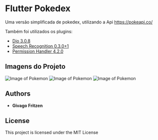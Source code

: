 # Flutter Pokedex

Uma versão simplificada de pokedex, utilizando a Api https://pokeapi.co/

Também foi utilizados os plugins:
* [Dio 3.0.8](https://pub.dev/packages/dio)
* [Speech Recognition 0.3.0+1](https://pub.dev/packages/speech_recognition)
* [Permission Handler 4.2.0](https://pub.dev/packages/permission_handler)

## Imagens do Projeto
![Image of Pokemon](https://imgur.com/3NOkofB.png)
![Image of Pokemon](https://imgur.com/Mljss0o.png)
![Image of Pokemon](https://imgur.com/BDObEMW.png)

## Authors

* **Givago Fritzen**

## License

This project is licensed under the MIT License
